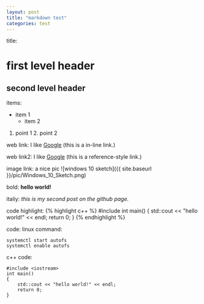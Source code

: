 ```yaml
---
layout: post
title: "markdown test"
categories: test
---
```


title:

first level header
========

second level header
--------

items:

* item 1
    * item 2

1. point 1
    2. point 2

web link:
I like [Google](https://www.google.com "Google it!") (this is a in-line link.)

web link2:
I like [Google][1] (this is a reference-style link.)

image link:
a nice pic ![windows 10 sketch]({{ site.baseurl }}/pic/Windows_10_Sketch.png)

bold:
**hello world!**

italiy:
_this is my second post on the github page._


code highlight:
{% highlight c++ %}
#include <iostream>
int main()
{
    std::cout << "hello world!" << endl;
    return 0;
}
{% endhighlight %}

code:
linux command:

    systemctl start autofs
    systemctl enable autofs

c++ code:

    #include <iostream>
    int main()
    {
        std::cout << "hello world!" << endl;
        return 0;
    }


[1]: https://www.google.com/ "Optical title here"
